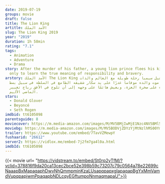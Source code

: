 ```yaml
---
date: 2019-07-19
groups: movie
draft: false
title: The Lion King
artitle: الأسد الملك
slug: The Lion King 2019
year: "2019"
duration: 1h 58min
rating: "7.1"
tags:
  - Animation
  - Adventure
  - Drama
story: After the murder of his father, a young lion prince flees his kingdom
  only to learn the true meaning of responsibility and bravery.
arstory: الأسد الملك The Lion King يخوض الشبل سيمبا رحلة طويلة مع العالم والذات
  بعد موت والده موفاسا غدرًا على يد سكار شقيقه الطامع في السلطة في سبيل بسط
  نفوذه على صخرة العزة، ويعيش هائمًا على وجهه إلى أن تلوح في اﻷفق رياح تغيير
  الماضي اﻷليم.
stars:
  - Donald Glover
  - Beyoncé
  - Seth Rogen
imdbid: tt6105098
parentsguide: 8
moviecover: https://m.media-amazon.com/images/M/MV5BMjIwMjE1Nzc4NV5BMl5BanBnXkFtZTgwNDg4OTA1NzM@._V1_UX182_CR0,0,182,268_AL_.jpg
moviebg: https://m.media-amazon.com/images/M/MV5BODVjZDYzYjMtNzlhMS00YmM0LTg5YzUtNzdiNzZiOGZiZDgwXkEyXkFqcGdeQXVyNjg2NjQwMDQ@._V1_SY1000_CR0,0,1715,1000_AL_.jpg
trailer: https://www.youtube.com/embed/7TavVZMewpY
fushaarid: "26612"
server2: https://vidlox.me/embed-7j2fm7ga4l0a.html
imdbId: tt6105098
---
```


{{< movie url= "https://vidstream.to/embed/St0rp2yTfM/?vclid=378816f9da20ca13cec2bce52e398b59c73207c79c0564a78e22699cNaaapBxMapaqaphDwvNhQmmpminKzaLUsapqpapxgIapaqapBgYxMmVamdVupqpapjwmPpaqapbNDLcqyEGftumpoNnmaqmapaU">}}
